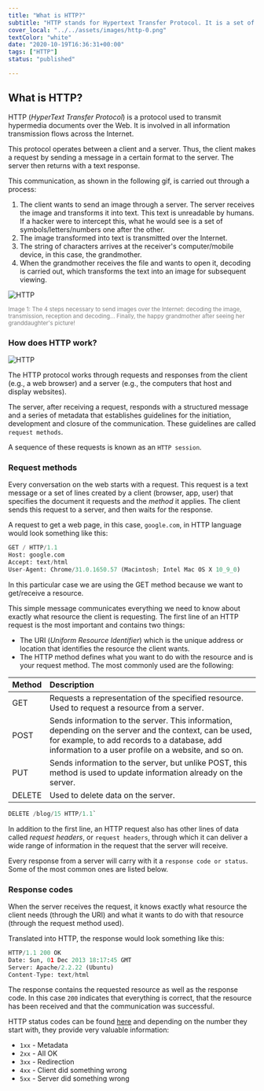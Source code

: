 ```yaml
---
title: "What is HTTP?"
subtitle: "HTTP stands for Hypertext Transfer Protocol. It is a set of communication rules that enables the flow of information over the World Wide Web (WWW)."
cover_local: "../../assets/images/http-0.png"
textColor: "white"
date: "2020-10-19T16:36:31+00:00"
tags: ["HTTP"]
status: "published"

---
```


## What is HTTP?

HTTP (*HyperText Transfer Protocol*) is a protocol used to transmit hypermedia documents over the Web. It is involved in all information transmission flows across the Internet.

This protocol operates between a client and a server. Thus, the client makes a request by sending a message in a certain format to the server. The server then returns with a text response.

This communication, as shown in the following gif, is carried out through a process:

1. The client wants to send an image through a server. The server receives the image and transforms it into text. This text is unreadable by humans. If a hacker were to intercept this, what he would see is a set of symbols/letters/numbers one after the other.
2. The image transformed into text is transmitted over the Internet.
3. The string of characters arrives at the receiver's computer/mobile device, in this case, the grandmother.
4. When the grandmother receives the file and wants to open it, decoding is carried out, which transforms the text into an image for subsequent viewing.

![HTTP](https://github.com/breatheco-de/content/blob/master/src/assets/images/2fd53b0a-5243-4440-8fc6-7fd74ac5a46e.gif?raw=true)

<small style="color:grey">Image 1: The 4 steps necessary to send images over the Internet: decoding the image, transmission, reception and decoding... Finally, the happy grandmother after seeing her granddaughter's picture!</small>

### How does HTTP work?

![HTTP](https://github.com/breatheco-de/content/blob/master/src/assets/images/http-3.png?raw=true)

The HTTP protocol works through requests and responses from the client (e.g., a web browser) and a server (e.g., the computers that host and display websites). 

The server, after receiving a request, responds with a structured message and a series of metadata that establishes guidelines for the initiation, development and closure of the communication. These guidelines are called `request methods`.

A sequence of these requests is known as an `HTTP session`.

### Request methods

Every conversation on the web starts with a request. This request is a text message or a set of lines created by a client (browser, app, user) that specifies the document it requests and the *method* it applies. The client sends this request to a server, and then waits for the response.

A request to get a web page, in this case, `google.com`, in HTTP language would look something like this:

```python
GET / HTTP/1.1 
Host: google.com
Accept: text/html
User-Agent: Chrome/31.0.1650.57 (Macintosh; Intel Mac OS X 10_9_0)
```
In this particular case we are using the GET method because we want to get/receive a resource.

This simple message communicates everything we need to know about exactly what resource the client is requesting. The first line of an HTTP request is the most important and contains two things:

+ The URI (*Uniform Resource Identifier*) which is the unique address or location that identifies the resource the client wants.
+ The HTTP method defines what you want to do with the resource and is your request method. The most commonly used are the following:

|**Method**    |**Description**  |
|:-------------|:----------------|
|GET | Requests a representation of the specified resource. Used to request a resource from a server. |
|POST | Sends information to the server. This information, depending on the server and the context, can be used, for example, to add records to a database, add information to a user profile on a website, and so on. |
|PUT | Sends information to the server, but unlike POST, this method is used to update information already on the server. |
|DELETE | Used to delete data on the server. |

```python
DELETE /blog/15 HTTP/1.1`
```

In addition to the first line, an HTTP request also has other lines of data called _request headers_, or `request headers`, through which it can deliver a wide range of information in the request that the server will receive.

Every response from a server will carry with it a `response code or status`. Some of the most common ones are listed below.

### Response codes

When the server receives the request, it knows exactly what resource the client needs (through the URI) and what it wants to do with that resource (through the request method used). 

Translated into HTTP, the response would look something like this:

```python
HTTP/1.1 200 OK
Date: Sun, 01 Dec 2013 18:17:45 GMT
Server: Apache/2.2.22 (Ubuntu)
Content-Type: text/html
```

The response contains the requested resource as well as the response code. In this case `200` indicates that everything is correct, that the resource has been received and that the communication was successful.
 
HTTP status codes can be found [here](https://developer.mozilla.org/es/docs/Web/HTTP/Status) and depending on the number they start with, they provide very valuable information:

+ `1xx` - Metadata
+ `2xx` - All OK
+ `3xx` - Redirection
+ `4xx` - Client did something wrong
+ `5xx` - Server did something wrong